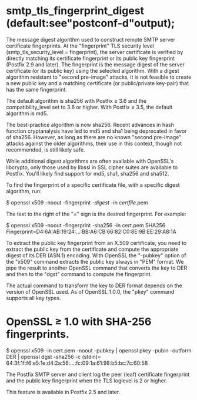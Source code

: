 # smtp_tls_fingerprint_digest (default:see"postconf-d"output); 

 The message digest algorithm used to construct remote SMTP server
certificate fingerprints. At the "fingerprint" TLS security level
(smtp_tls_security_level = fingerprint), the server certificate is
verified by directly matching its certificate fingerprint or its public
key fingerprint (Postfix 2.9 and later). The fingerprint is the
message digest of the server certificate (or its public key)
using the selected
algorithm. With a digest algorithm resistant to "second pre-image"
attacks, it is not feasible to create a new public key and a matching
certificate (or public/private key-pair) that has the same fingerprint. 

 The default algorithm is sha256 with Postfix &ge; 3.6
and the compatibility_level set to 3.6 or higher. With Postfix
&le; 3.5, the default algorithm is md5. 

 The best-practice algorithm is now sha256. Recent advances in hash
function cryptanalysis have led to md5 and sha1 being deprecated in favor of
sha256.  However, as long as there are no known "second pre-image" attacks
against the older algorithms, their use in this context, though not
recommended, is still likely safe.  

 While additional digest algorithms are often available with OpenSSL's
libcrypto, only those used by libssl in SSL cipher suites are available to
Postfix.  You'll likely find support for md5, sha1, sha256 and sha512. 

 To find the fingerprint of a specific certificate file, with a
specific digest algorithm, run:




$ openssl x509 -noout -fingerprint -<i>digest</i> -in <i>certfile</i>.pem



 The text to the right of the "=" sign is the desired fingerprint.
For example: 



$ openssl x509 -noout -fingerprint -sha256 -in cert.pem
SHA256 Fingerprint=D4:6A:AB:19:24:...:BB:A6:CB:66:82:C0:8E:9B:EE:29:A8:1A



 To extract the public key fingerprint from an X.509 certificate,
you need to extract the public key from the certificate and compute
the appropriate digest of its DER (ASN.1) encoding. With OpenSSL
the "-pubkey" option of the "x509" command extracts the public
key always in "PEM" format. We pipe the result to another OpenSSL
command that converts the key to DER and then to the "dgst" command
to compute the fingerprint. 

 The actual command to transform the key to DER format depends on the
version of OpenSSL used. As of OpenSSL 1.0.0, the "pkey" command supports
all key types. 


# OpenSSL &ge; 1.0 with SHA-256 fingerprints.
$ openssl x509 -in cert.pem -noout -pubkey |
    openssl pkey -pubin -outform DER |
    openssl dgst -sha256 -c
(stdin)= 64:3f:1f:f6:e5:1e:d4:2a:56:...:fc:09:1a:61:98:b5:bc:7c:60:58



 The Postfix SMTP server and client log the peer (leaf) certificate
fingerprint and the public key fingerprint when the TLS loglevel is 2 or
higher. 

 This feature is available in Postfix 2.5 and later. 



